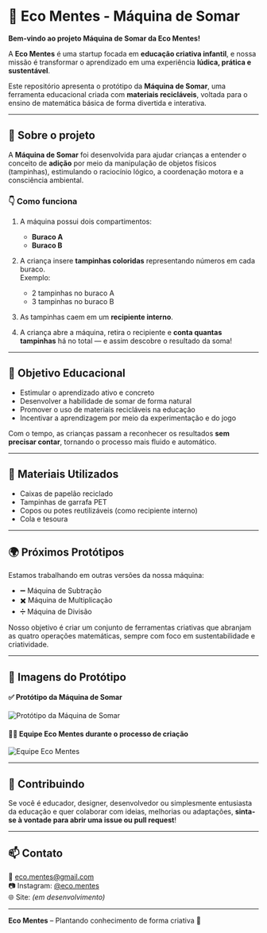# 🌱 Eco Mentes - Máquina de Somar

**Bem-vindo ao projeto Máquina de Somar da Eco Mentes!**

A **Eco Mentes** é uma startup focada em **educação criativa infantil**, e nossa missão é transformar o aprendizado em uma experiência **lúdica, prática e sustentável**.

Este repositório apresenta o protótipo da **Máquina de Somar**, uma ferramenta educacional criada com **materiais recicláveis**, voltada para o ensino de matemática básica de forma divertida e interativa.

---

## 🚀 Sobre o projeto

A **Máquina de Somar** foi desenvolvida para ajudar crianças a entender o conceito de **adição** por meio da manipulação de objetos físicos (tampinhas), estimulando o raciocínio lógico, a coordenação motora e a consciência ambiental.

### 👇 Como funciona

1. A máquina possui dois compartimentos:
   - **Buraco A**
   - **Buraco B**

2. A criança insere **tampinhas coloridas** representando números em cada buraco.  
   Exemplo:
   - 2 tampinhas no buraco A
   - 3 tampinhas no buraco B

3. As tampinhas caem em um **recipiente interno**.

4. A criança abre a máquina, retira o recipiente e **conta quantas tampinhas** há no total — e assim descobre o resultado da soma!

---

## 🎯 Objetivo Educacional

- Estimular o aprendizado ativo e concreto
- Desenvolver a habilidade de somar de forma natural
- Promover o uso de materiais recicláveis na educação
- Incentivar a aprendizagem por meio da experimentação e do jogo

Com o tempo, as crianças passam a reconhecer os resultados **sem precisar contar**, tornando o processo mais fluido e automático.

---

## 🔧 Materiais Utilizados

- Caixas de papelão reciclado
- Tampinhas de garrafa PET
- Copos ou potes reutilizáveis (como recipiente interno)
- Cola e tesoura

---

## 🌍 Próximos Protótipos

Estamos trabalhando em outras versões da nossa máquina:

- ➖ Máquina de Subtração
- ✖️ Máquina de Multiplicação
- ➗ Máquina de Divisão

Nosso objetivo é criar um conjunto de ferramentas criativas que abranjam as quatro operações matemáticas, sempre com foco em sustentabilidade e criatividade.

---

## 📸 Imagens do Protótipo

#### ✅ Protótipo da Máquina de Somar

![Protótipo da Máquina de Somar](./imagens/maquina-de-somar.jpeg)

#### 👨‍🔬 Equipe Eco Mentes durante o processo de criação

![Equipe Eco Mentes](./imagens/equipe-eco-mentes.jpeg)

---

## 🤝 Contribuindo

Se você é educador, designer, desenvolvedor ou simplesmente entusiasta da educação e quer colaborar com ideias, melhorias ou adaptações, **sinta-se à vontade para abrir uma issue ou pull request**!

---

## 📫 Contato

📧 eco.mentes@gmail.com  
📷 Instagram: [@eco.mentes](https://instagram.com/eco.mentes)  
🌐 Site: _(em desenvolvimento)_

---

**Eco Mentes** – Plantando conhecimento de forma criativa 🌱  
